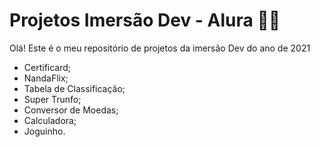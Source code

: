 # Projetos Imersão Dev -  Alura :woman_technologist:

Olá! Este é o meu repositório de projetos da imersão Dev do ano de 2021

- Certificard;
- NandaFlix;
- Tabela de Classificação;
- Super Trunfo;
- Conversor de Moedas;
- Calculadora;
- Joguinho.

